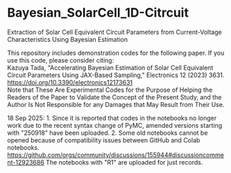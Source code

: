 # Bayesian_SolarCell_1D-Citrcuit
Extraction of Solar Cell Equivalent Circuit Parameters from Current-Voltage Characteristics Using Bayesian Estimation

This repository includes demonstration codes for the following paper. If you use this code, please consider citing:<br>
Kazuya Tada, "Accelerating Bayesian Estimation of Solar Cell Equivalent Circuit Parameters Using JAX-Based Sampling," Electronics 12 (2023) 3631. <br>
<a href="https://doi.org/10.3390/electronics12173631" target="_blank" rel="noopener">https://doi.org/10.3390/electronics12173631</a><br>
Note that These Are Experimental Codes for the Purpose of Helping the Readers of the Paper to Validate the Concept of the Present Study, and the Author Is Not Responsible for any Damages that May Result from Their Use.

18 Sep 2025: 1. Since it is reported that codes in the notebooks no longer work due to the recent syntax
                change of PyMC, amended versions starting with "250918" have been uploaded.
             2. Some old notebooks cannot be opened because of compatibility issues between GitHub and Colab notebooks. 
                https://github.com/orgs/community/discussions/155944#discussioncomment-12923686
                The notebooks with "R1" are uploaded for just records.
